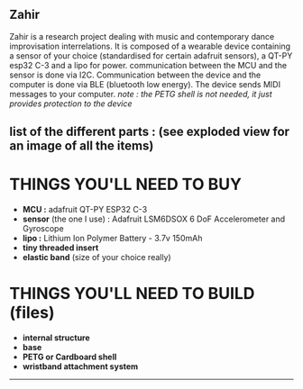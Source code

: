 ## Zahir
Zahir is a research project dealing with music and contemporary dance improvisation interrelations. 
It is composed of a wearable device containing a sensor of your choice (standardised for certain adafruit sensors), a QT-PY esp32 C-3 and a lipo for power.
communication between the MCU and the sensor is done via I2C. Communication between the device and the computer is done via BLE (bluetooth low energy). The device sends MIDI messages to your computer. 
*note : the PETG shell is not needed, it just provides protection to the device*

list of the different parts : (see exploded view for an image of all the items)
---------------------------------------------
# THINGS YOU'LL NEED TO **BUY**

+ **MCU :** adafruit QT-PY ESP32 C-3 
+ **sensor** (the one I use) : Adafruit LSM6DSOX 6 DoF Accelerometer and Gyroscope
+ **lipo :** Lithium Ion Polymer Battery - 3.7v 150mAh
+ **tiny threaded insert**
+ **elastic band** (size of your choice really)

# THINGS YOU'LL NEED TO **BUILD** (files)

+ **internal structure**
+ **base**
+ **PETG or Cardboard shell**
+ **wristband attachment system**

---------------------------------------------
